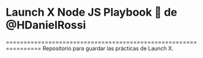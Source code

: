 # Launch X Node JS Playbook 🚀 de @HDanielRossi



================================================================
Repositorio para guardar las prácticas de Launch X.
